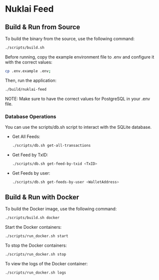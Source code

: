 # Nuklai Feed

## Build & Run from Source

To build the binary from the source, use the following command:

```bash
./scripts/build.sh
```

Before running, copy the example environment file to .env and configure it with the correct values:

```bash
cp .env.example .env;
```

Then, run the application:

```bash
./build/nuklai-feed
```

NOTE: Make sure to have the correct values for PostgreSQL in your .env file.

### Database Operations

You can use the scripts/db.sh script to interact with the SQLite database.

- Get All Feeds:

  ```bash
  ./scripts/db.sh get-all-transactions
  ```

- Get Feed by TxID:

  ```bash
  ./scripts/db.sh get-feed-by-txid <TxID>
  ```

- Get Feeds by user:

  ```bash
  ./scripts/db.sh get-feeds-by-user <WalletAddress>
  ```

## Build & Run with Docker

To build the Docker image, use the following command:

```bash
./scripts/build.sh docker
```

Start the Docker containers:

```bash
./scripts/run_docker.sh start
```

To stop the Docker containers:

```bash
./scripts/run_docker.sh stop
```

To view the logs of the Docker container:

```bash
./scripts/run_docker.sh logs
```
